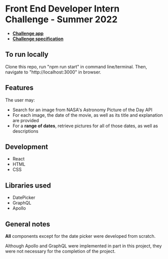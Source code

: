 # Front End Developer Intern Challenge - Summer 2022

- [**Challenge app**](https://csb-hjigy-o2w3ph2td-yinanzhao.vercel.app)
- [**Challenge specification**](https://docs.google.com/document/d/13zXpyrC2yGxoLXKktxw2VJG2Jw8SdUfliLM-bYQLjqE/edit#heading=h.31w9woubunro)

## To run locally

Clone this repo, run "npm run start" in command line/terminal. Then, navigate to "http://localhost:3000" in browser.

## Features

The user may:

- Search for an image from NASA's Astronomy Picture of the Day API
- For each image, the date of the movie, as well as its title and explanation are provided
- For a **range of dates**, retrieve pictures for all of those dates, as well as descriptions

## Development

- React
- HTML
- CSS

## Libraries used

- DatePicker
- GraphQL
- Apollo

## General notes

**All** components except for the date picker were developed from scratch.

Although Apollo and GraphQL were implemented in part in this project, they were not necessary for the completion of the project.
